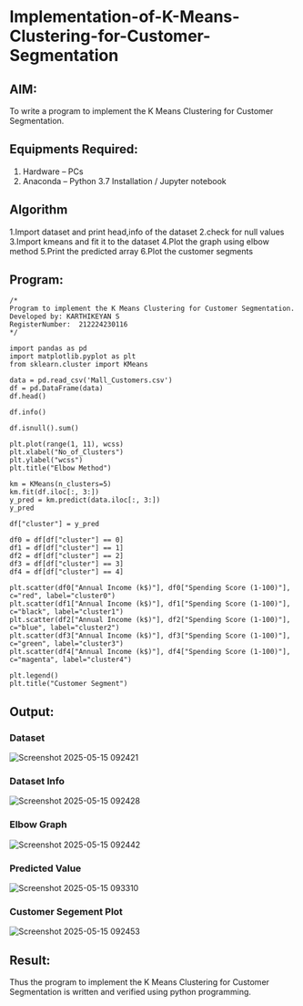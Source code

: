 # Implementation-of-K-Means-Clustering-for-Customer-Segmentation

## AIM:
To write a program to implement the K Means Clustering for Customer Segmentation.

## Equipments Required:
1. Hardware – PCs
2. Anaconda – Python 3.7 Installation / Jupyter notebook

## Algorithm
1.Import dataset and print head,info of the dataset
2.check for null values
3.Import kmeans and fit it to the dataset
4.Plot the graph using elbow method
5.Print the predicted array
6.Plot the customer segments

## Program:
```
/*
Program to implement the K Means Clustering for Customer Segmentation.
Developed by: KARTHIKEYAN S
RegisterNumber:  212224230116
*/
```
```
import pandas as pd
import matplotlib.pyplot as plt
from sklearn.cluster import KMeans
```
```
data = pd.read_csv('Mall_Customers.csv')
df = pd.DataFrame(data)
df.head()
```
```
df.info()
```
```
df.isnull().sum()
```
```
plt.plot(range(1, 11), wcss)
plt.xlabel("No_of_Clusters")
plt.ylabel("wcss")
plt.title("Elbow Method")
```
```
km = KMeans(n_clusters=5)
km.fit(df.iloc[:, 3:])
y_pred = km.predict(data.iloc[:, 3:])
y_pred
```
```
df["cluster"] = y_pred
```
```
df0 = df[df["cluster"] == 0]
df1 = df[df["cluster"] == 1]
df2 = df[df["cluster"] == 2]
df3 = df[df["cluster"] == 3]
df4 = df[df["cluster"] == 4]
```
```
plt.scatter(df0["Annual Income (k$)"], df0["Spending Score (1-100)"], c="red", label="cluster0")
plt.scatter(df1["Annual Income (k$)"], df1["Spending Score (1-100)"], c="black", label="cluster1")
plt.scatter(df2["Annual Income (k$)"], df2["Spending Score (1-100)"], c="blue", label="cluster2")
plt.scatter(df3["Annual Income (k$)"], df3["Spending Score (1-100)"], c="green", label="cluster3")
plt.scatter(df4["Annual Income (k$)"], df4["Spending Score (1-100)"], c="magenta", label="cluster4")

plt.legend()
plt.title("Customer Segment")
```

## Output:
### Dataset
![Screenshot 2025-05-15 092421](https://github.com/user-attachments/assets/5241687b-e362-468c-ac09-9646b2caa6c1)

### Dataset Info
![Screenshot 2025-05-15 092428](https://github.com/user-attachments/assets/9f53150b-5570-47ae-bb8f-9f5f60839661)

### Elbow Graph
![Screenshot 2025-05-15 092442](https://github.com/user-attachments/assets/681810c6-a7e9-4d6a-ae26-b9a5f397890a)

### Predicted Value
![Screenshot 2025-05-15 093310](https://github.com/user-attachments/assets/b78a7566-14c3-4864-8273-2fa6ccb3b234)

### Customer Segement Plot
![Screenshot 2025-05-15 092453](https://github.com/user-attachments/assets/e8ec7fe9-6398-4432-a4b1-274d9f839a85)





## Result:
Thus the program to implement the K Means Clustering for Customer Segmentation is written and verified using python programming.
